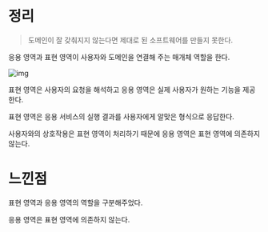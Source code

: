 # 정리

>도메인이 잘 갖춰지지 않는다면 제대로 된 소프트웨어를 만들지 못한다.



응용 영역과 표현 영역이 사용자와 도메인을 연결해 주는 매개체 역할을 한다.

![img](https://3553248446-files.gitbook.io/~/files/v0/b/gitbook-legacy-files/o/assets%2F-M5HOStxvx-Jr0fqZhyW%2F-MBKBHN5D3L2mIA8mas8%2F-MBKC8EJlCa6Jb8syZ_X%2F7.1.png?alt=media&token=6f46fdbc-86f1-470b-8d7d-cac7f37a77ba)

표현 영역은 사용자의 요청을 해석하고 응용 영역은 실제 사용자가 원하는 기능을 제공한다.

표현 영역은 응용 서비스의 실행 결과를 사용자에게 알맞은 형식으로 응답한다.

사용자와의 상호작용은 표현 영역이 처리하기 때문에 응용 영역은 표현 영역에 의존하지 않는다.



# 느낀점

표현 영역과 응용 영역의 역할을 구분해주었다.

응용 영역은 표현 영역에 의존하지 않는다.

